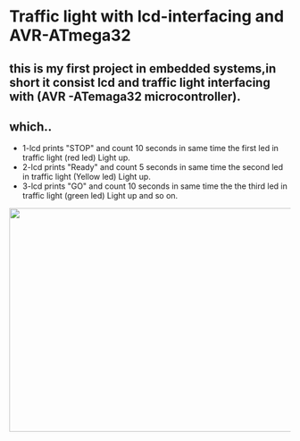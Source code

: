 # Traffic light with lcd-interfacing and AVR-ATmega32
## this is my first project in embedded systems,in short it consist lcd and traffic light interfacing with (AVR -ATemaga32 microcontroller).
## which.. 
* 1-lcd prints "STOP" and count 10 seconds in same time the first led in traffic light (red led) Light up.
* 2-lcd prints "Ready" and count 5 seconds in same time the second led in traffic light (Yellow led) Light up.
* 3-lcd prints "GO" and count 10 seconds in same time the the third led in traffic light (green led) Light up and so on.

<img src="https://media.giphy.com/media/YZJS2e5umZreh0fJJ1/giphy.gif" width="720" height="400" />
